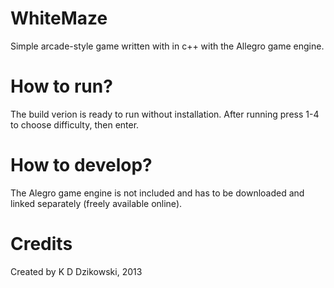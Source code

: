 # WhiteMaze

Simple arcade-style game written with in c++ with the Allegro game engine.

# How to run?

The build verion is ready to run without installation. After running press 1-4 to choose difficulty, then enter.

# How to develop?

The Alegro game engine is not included and has to be downloaded and linked separately (freely available online).

# Credits

Created by K D Dzikowski, 2013
